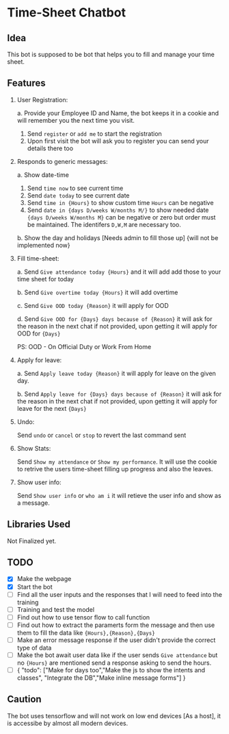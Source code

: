 # Time-Sheet Chatbot

## Idea

This bot is supposed to be bot that helps you to fill and manage your time sheet.

## Features

1. User Registration:

    a. Provide your Employee ID and Name, the bot keeps it in a cookie and will remember you the next time you visit.
    1. Send `register` or `add me` to start the registration
    2. Upon first visit the bot will ask you to register you can send your details there too

2. Responds to generic messages:

    a. Show date-time
    1. Send `time now` to see current time
    2. Send `date today` to see current date
    3. Send `time in {Hours}` to show custom time `Hours` can be negative
    4. Send `date in {days D/weeks W/months M/}` to show needed date `{days D/weeks W/months M}` can be negative or zero but order must be maintained. The identifers `D,W,M` are necessary too.

    b. Show the day and holidays [Needs admin to fill those up] {will not be implemented now}

3. Fill time-sheet:

    a. Send `Give attendance today {Hours}` and it will add add those to your time sheet for today

    b. Send `Give overtime today {Hours}` it will add overtime

    c. Send `Give OOD today {Reason}` it will apply for OOD

    d. Send `Give OOD for {Days} days because of {Reason}` it will ask for the reason in the next chat if not provided, upon getting it will apply for OOD for `{Days}`

    PS: OOD - On Official Duty or Work From Home

4. Apply for leave:

    a. Send `Apply leave today {Reason}` it will apply for leave on the given day.

    b. Send `Apply leave for {Days} days because of {Reason}` it will ask for the reason in the next chat if not provided, upon getting it will apply for leave for the next `{Days}`

5. Undo:

    Send `undo` or `cancel` or `stop` to revert the last command sent

6. Show Stats:

    Send `Show my attendance` or `Show my performance`. It will use the cookie to retrive the users time-sheet filling up progress and also the leaves.

7. Show user info:

    Send `Show user info` or `who am i` it will retieve the user info and show as a message.

## Libraries Used

 Not Finalized yet.

## TODO

- [X] Make the webpage
- [X] Start the bot
- [ ] Find all the user inputs and the responses that I will need to feed into the training
- [ ] Training and test the model
- [ ] Find out how to use tensor flow to call function
- [ ] Find out how to extract the paramerts form the message and then use them to fill the data like `{Hours},{Reason},{Days}`
- [ ] Make an error message response if the user didn't provide the correct type of data
- [ ] Make the bot await user data like if the user sends `Give attendance` but no `{Hours}` are mentioned send a response asking to send the hours.
- [ ] { "todo": ["Make for days too","Make the js to show the intents and classes", "Integrate the DB","Make inline message forms"] }
  
## Caution

The bot uses tensorflow and will not work on low end devices [As a host], it is accessibe by almost all modern devices.
